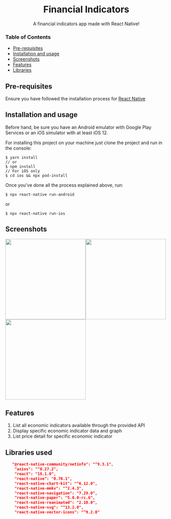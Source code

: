 <h1 align="center">Financial Indicators</h6>
<p align="center">A financial indicators app made with React Native!</p>


### Table of Contents
  * [Pre-requisites](#prerequisites)
  * [Installation and usage](#installation)
  * [Screenshots](#screenshots)
  * [Features](#features)
  * [Libraries](#libraries)

## <a name="prerequisites"></a> Pre-requisites

Ensure you have followed the installation process for [React Native](https://reactnative.dev/docs/environment-setup)

## <a name="installation"></a> Installation and usage

Before hand, be sure you have an Android emulator with Google Play Services or an iOS simulator with at least iOS 12.

For installing this project on your machine just clone the project and run in the console: 
```console
$ yarn install
// or
$ npm install
// For iOS only
$ cd ios && npx pod-install
```

Once you've done all the process explained above, run:
```console
$ npx react-native run-android
```
or
```console
$ npx react-native run-ios
```

## <a name="screenshots"></a> Screenshots
<img width="250" src="https://user-images.githubusercontent.com/36211892/192273123-5af32ab5-66ed-4002-914c-590d179d7386.png" /><img width="250" src="https://user-images.githubusercontent.com/36211892/192273306-b0d6a011-0a64-4191-bced-be1bf769323a.png" /><img width="250" src="https://user-images.githubusercontent.com/36211892/192273477-6aae563a-27dd-4697-bdc3-66e1cfe78801.png" />


## <a name="features"></a> Features

1. List all economic indicators available through the provided API
2. Display specific economic indicator data and graph
3. List price detail for specific economic indicator

## <a name="libraries"></a> Libraries used
```json
   "@react-native-community/netinfo": "^9.3.1",
    "axios": "^0.27.2",
    "react": "18.1.0",
    "react-native": "0.70.1",
    "react-native-chart-kit": "^6.12.0",
    "react-native-mmkv": "^2.4.3",
    "react-native-navigation": "7.29.0",
    "react-native-paper": "5.0.0-rc.6",
    "react-native-reanimated": "2.10.0",
    "react-native-svg": "^13.2.0",
    "react-native-vector-icons": "^9.2.0"
```

